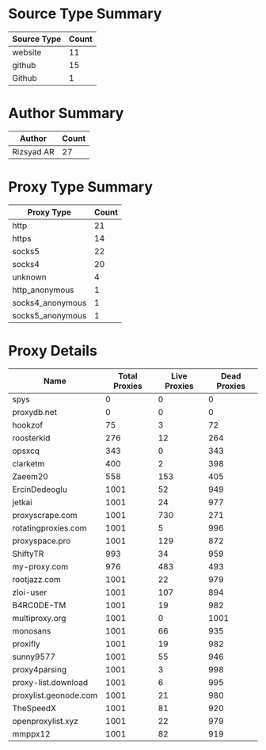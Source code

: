 # Source Type Summary

| Source Type | Count |
|-------------|-------|
| website | 11 |
| github | 15 |
| Github | 1 |


# Author Summary

| Author | Count |
|--------|-------|
| Rizsyad AR | 27 |


# Proxy Type Summary

| Proxy Type | Count |
|------------|-------|
| http | 21 |
| https | 14 |
| socks5 | 22 |
| socks4 | 20 |
| unknown | 4 |
| http_anonymous | 1 |
| socks4_anonymous | 1 |
| socks5_anonymous | 1 |


# Proxy Details

| Name | Total Proxies | Live Proxies | Dead Proxies |
|------|---------------|--------------|---------------|
| spys | 0 | 0 | 0 |
| proxydb.net | 0 | 0 | 0 |
| hookzof | 75 | 3 | 72 |
| roosterkid | 276 | 12 | 264 |
| opsxcq | 343 | 0 | 343 |
| clarketm | 400 | 2 | 398 |
| Zaeem20 | 558 | 153 | 405 |
| ErcinDedeoglu | 1001 | 52 | 949 |
| jetkai | 1001 | 24 | 977 |
| proxyscrape.com | 1001 | 730 | 271 |
| rotatingproxies.com | 1001 | 5 | 996 |
| proxyspace.pro | 1001 | 129 | 872 |
| ShiftyTR | 993 | 34 | 959 |
| my-proxy.com | 976 | 483 | 493 |
| rootjazz.com | 1001 | 22 | 979 |
| zloi-user | 1001 | 107 | 894 |
| B4RC0DE-TM | 1001 | 19 | 982 |
| multiproxy.org | 1001 | 0 | 1001 |
| monosans | 1001 | 66 | 935 |
| proxifly | 1001 | 19 | 982 |
| sunny9577 | 1001 | 55 | 946 |
| proxy4parsing | 1001 | 3 | 998 |
| proxy-list.download | 1001 | 6 | 995 |
| proxylist.geonode.com | 1001 | 21 | 980 |
| TheSpeedX | 1001 | 81 | 920 |
| openproxylist.xyz | 1001 | 22 | 979 |
| mmppx12 | 1001 | 82 | 919 |
